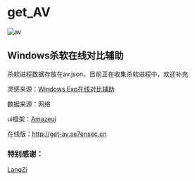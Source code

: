# get_AV

![av](https://raw.githubusercontent.com/r00tSe7en/get_AV/master/av.png)

## Windows杀软在线对比辅助

杀软进程数据存放在av.json，目前正在收集杀软进程中，欢迎补充

灵感来源：[Windows Exp在线对比辅助](https://bugs.hacking8.com/tiquan/)

数据来源：网络

ui框架：[Amazeui](https://amazeui.clouddeep.cn/)

在线版：http://get-av.se7ensec.cn

### 特别感谢：

[LangZi](https://github.com/LangziFun)
